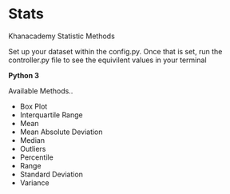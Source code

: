 # Stats
Khanacademy Statistic Methods

Set up your dataset within the config.py. Once that is set, run the controller.py file to see the equivilent values in your terminal

**Python 3**

Available Methods..

* Box Plot
* Interquartile Range
* Mean
* Mean Absolute Deviation
* Median
* Outliers
* Percentile
* Range
* Standard Deviation
* Variance
